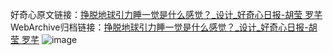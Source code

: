好奇心原文链接：[挣脱地球引力睡一觉是什么感觉？_设计_好奇心日报-胡莹 罗芊](https://www.qdaily.com/articles/9601.html)
WebArchive归档链接：[挣脱地球引力睡一觉是什么感觉？_设计_好奇心日报-胡莹 罗芊](http://web.archive.org/web/20190623154553/https://www.qdaily.com/articles/9601.html)
![image](http://ww3.sinaimg.cn/large/007d5XDply1g3vfvvb64kj30u03qn7wh)